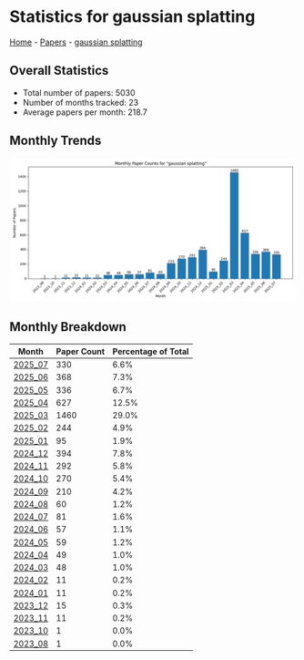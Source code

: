 # Statistics for gaussian splatting

[Home](https://arxcompass.github.io) - [Papers](https://arxcompass.github.io/papers) - [gaussian splatting](https://arxcompass.github.io/papers/gaussian_splatting)

## Overall Statistics

- Total number of papers: 5030
- Number of months tracked: 23
- Average papers per month: 218.7

## Monthly Trends

![Monthly Paper Counts](monthly_stats.png)

## Monthly Breakdown

| Month | Paper Count | Percentage of Total |
| --- | --- | --- |
| [2025_07](./2025_07/papers_1.md) | 330 | 6.6% |
| [2025_06](./2025_06/papers_1.md) | 368 | 7.3% |
| [2025_05](./2025_05/papers_1.md) | 336 | 6.7% |
| [2025_04](./2025_04/papers_1.md) | 627 | 12.5% |
| [2025_03](./2025_03/papers_1.md) | 1460 | 29.0% |
| [2025_02](./2025_02/papers_1.md) | 244 | 4.9% |
| [2025_01](./2025_01/papers_1.md) | 95 | 1.9% |
| [2024_12](./2024_12/papers_1.md) | 394 | 7.8% |
| [2024_11](./2024_11/papers_1.md) | 292 | 5.8% |
| [2024_10](./2024_10/papers_1.md) | 270 | 5.4% |
| [2024_09](./2024_09/papers_1.md) | 210 | 4.2% |
| [2024_08](./2024_08/papers_1.md) | 60 | 1.2% |
| [2024_07](./2024_07/papers_1.md) | 81 | 1.6% |
| [2024_06](./2024_06/papers_1.md) | 57 | 1.1% |
| [2024_05](./2024_05/papers_1.md) | 59 | 1.2% |
| [2024_04](./2024_04/papers_1.md) | 49 | 1.0% |
| [2024_03](./2024_03/papers_1.md) | 48 | 1.0% |
| [2024_02](./2024_02/papers_1.md) | 11 | 0.2% |
| [2024_01](./2024_01/papers_1.md) | 11 | 0.2% |
| [2023_12](./2023_12/papers_1.md) | 15 | 0.3% |
| [2023_11](./2023_11/papers_1.md) | 11 | 0.2% |
| [2023_10](./2023_10/papers_1.md) | 1 | 0.0% |
| [2023_08](./2023_08/papers_1.md) | 1 | 0.0% |
